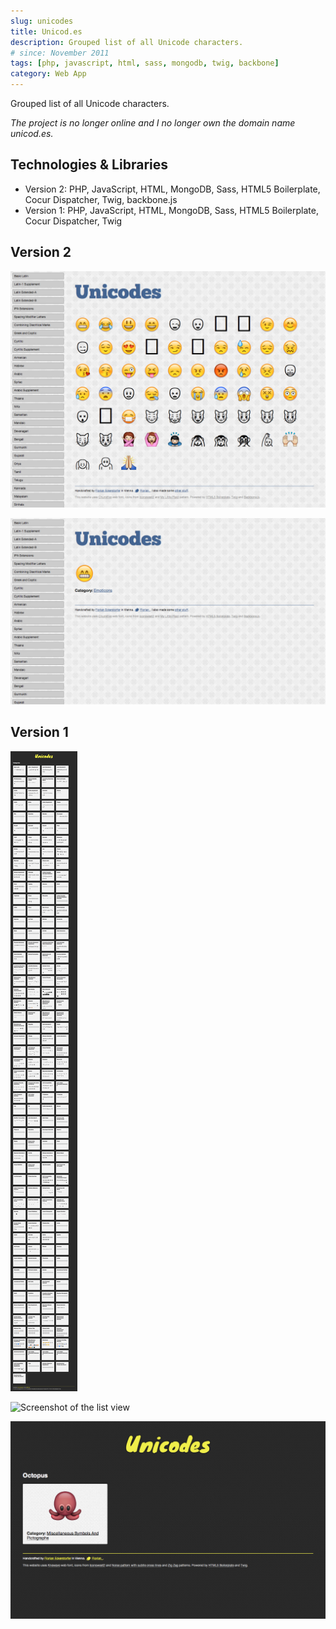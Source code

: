 ```yaml
---
slug: unicodes
title: Unicod.es
description: Grouped list of all Unicode characters.
# since: November 2011
tags: [php, javascript, html, sass, mongodb, twig, backbone]
category: Web App
---
```


Grouped list of all Unicode characters.

_The project is no longer online and I no longer own the domain name unicod.es._

## Technologies &amp; Libraries

- Version 2: PHP, JavaScript, HTML, MongoDB, Sass, HTML5 Boilerplate, Cocur Dispatcher, Twig, backbone.js
- Version 1: PHP, JavaScript, HTML, MongoDB, Sass, HTML5 Boilerplate, Cocur Dispatcher, Twig

## Version 2

![Screenshot of the list](./unicodes2-1.png)

![Screenshot of the detail view](./unicodes2-2.png)

## Version 1

![Screenshot of the list](./unicodes1-1.png)

![Screenshot of the list view](./unicodes1-2.png)

![Screenshot of the detail view](./unicodes1-3.png)
